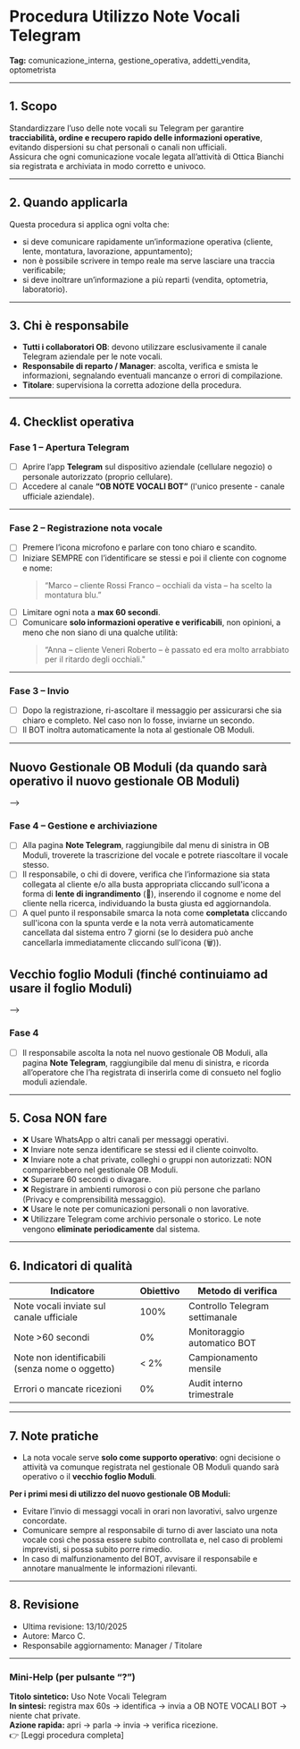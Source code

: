 # Procedura Utilizzo Note Vocali Telegram

**Tag:** comunicazione_interna, gestione_operativa, addetti_vendita, optometrista  

---

## 1. Scopo

Standardizzare l’uso delle note vocali su Telegram per garantire **tracciabilità, ordine e recupero rapido delle informazioni operative**, evitando dispersioni su chat personali o canali non ufficiali.  
Assicura che ogni comunicazione vocale legata all’attività di Ottica Bianchi sia registrata e archiviata in modo corretto e univoco.

---

## 2. Quando applicarla

Questa procedura si applica ogni volta che:

- si deve comunicare rapidamente un’informazione operativa (cliente, lente, montatura, lavorazione, appuntamento);  
- non è possibile scrivere in tempo reale ma serve lasciare una traccia verificabile;  
- si deve inoltrare un’informazione a più reparti (vendita, optometria, laboratorio).

---

## 3. Chi è responsabile

- **Tutti i collaboratori OB**: devono utilizzare esclusivamente il canale Telegram aziendale per le note vocali.  
- **Responsabile di reparto / Manager**: ascolta, verifica e smista le informazioni, segnalando eventuali mancanze o errori di compilazione.
- **Titolare**: supervisiona la corretta adozione della procedura.

---

## 4. Checklist operativa

### **Fase 1 – Apertura Telegram**

- [ ] Aprire l’app **Telegram** sul dispositivo aziendale (cellulare negozio) o personale autorizzato (proprio cellulare).  
- [ ] Accedere al canale **“OB NOTE VOCALI BOT”** (l'unico presente - canale ufficiale aziendale).  

---

### **Fase 2 – Registrazione nota vocale**

- [ ] Premere l’icona microfono e parlare con tono chiaro e scandito.  
- [ ] Iniziare SEMPRE con l’identificare se stessi e poi il cliente con cognome e nome:  
  > “Marco – cliente Rossi Franco – occhiali da vista – ha scelto la montatura blu.”  
- [ ] Limitare ogni nota a **max 60 secondi**.  
- [ ] Comunicare **solo informazioni operative e verificabili**, non opinioni, a meno che non siano di una qualche utilità:
  > “Anna – cliente Veneri Roberto – è passato ed era molto arrabbiato per il ritardo degli occhiali."

---

### **Fase 3 – Invio**

- [ ] Dopo la registrazione, ri-ascoltare il messaggio per assicurarsi che sia chiaro e completo. Nel caso non lo fosse, inviarne un secondo.
- [ ] Il BOT inoltra automaticamente la nota al gestionale OB Moduli.

---

## Nuovo Gestionale OB Moduli (da quando sarà operativo il nuovo gestionale OB Moduli)
-->
### **Fase 4 – Gestione e archiviazione**

- [ ] Alla pagina **Note Telegram**, raggiungibile dal menu di sinistra in OB Moduli, troverete la trascrizione del vocale e potrete riascoltare il vocale stesso.
- [ ] Il responsabile, o chi di dovere, verifica che l’informazione sia stata collegata al cliente e/o alla busta appropriata cliccando sull'icona a forma di **lente di ingrandimento** (🔎), inserendo il cognome e nome del cliente nella ricerca, individuando la busta giusta ed aggiornandola.
- [ ] A quel punto il responsabile smarca la nota come **completata** cliccando sull'icona con la spunta verde e la nota verrà automaticamente cancellata dal sistema entro 7 giorni (se lo desidera può anche cancellarla immediatamente cliccando sull'icona (🗑️)).

## Vecchio foglio Moduli (finché continuiamo ad usare il foglio Moduli)
-->
### **Fase 4**

- [ ] Il responsabile ascolta la nota nel nuovo gestionale OB Moduli, alla pagina **Note Telegram**, raggiungibile dal menu di sinistra, e ricorda all’operatore che l’ha registrata di inserirla come di consueto nel foglio moduli aziendale.

---

## 5. Cosa NON fare

- ❌ Usare WhatsApp o altri canali per messaggi operativi.  
- ❌ Inviare note senza identificare se stessi ed il cliente coinvolto.
- ❌ Inviare note a chat private, colleghi o gruppi non autorizzati: NON comparirebbero nel gestionale OB Moduli.
- ❌ Superare 60 secondi o divagare.  
- ❌ Registrare in ambienti rumorosi o con più persone che parlano (Privacy e comprensibilità messaggio).  
- ❌ Usare le note per comunicazioni personali o non lavorative.
- ❌ Utilizzare Telegram come archivio personale o storico. Le note vengono **eliminate periodicamente** dal sistema.

---

## 6. Indicatori di qualità

| Indicatore                                     | Obiettivo  | Metodo di verifica |
|------------------------------------------------|------------|------------------------------------|
| Note vocali inviate sul canale ufficiale       | 100%       | Controllo Telegram settimanale |
| Note >60 secondi                               | 0%         | Monitoraggio automatico BOT |
| Note non identificabili (senza nome o oggetto) | < 2%       | Campionamento mensile |
| Errori o mancate ricezioni                     | 0%         | Audit interno trimestrale |

---

## 7. Note pratiche

- La nota vocale serve **solo come supporto operativo**: ogni decisione o attività va comunque registrata nel gestionale OB Moduli quando sarà operativo o il **vecchio foglio Moduli**.

**Per i primi mesi di utilizzo del nuovo gestionale OB Moduli:**

- Evitare l’invio di messaggi vocali in orari non lavorativi, salvo urgenze concordate.
- Comunicare sempre al responsabile di turno di aver lasciato una nota vocale così che possa essere subito controllata e, nel caso di problemi imprevisti, si possa subito porre rimedio.  
- In caso di malfunzionamento del BOT, avvisare il responsabile e annotare manualmente le informazioni rilevanti.

---

## 8. Revisione

- Ultima revisione: 13/10/2025
- Autore: Marco C.  
- Responsabile aggiornamento: Manager / Titolare  

---

### **Mini-Help (per pulsante “?”)**  

**Titolo sintetico:** Uso Note Vocali Telegram  
**In sintesi:** registra max 60s → identifica → invia a OB NOTE VOCALI BOT → niente chat private.  
**Azione rapida:** apri → parla → invia → verifica ricezione.  
👉 [Leggi procedura completa]
